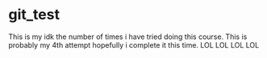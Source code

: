 # git_test
This is my idk the number of times i have tried doing this course.
This is probably my 4th attempt hopefully i complete it this time.
LOL LOL LOL LOL
